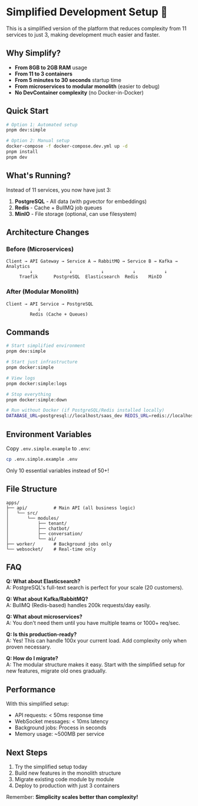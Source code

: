 # Simplified Development Setup 🚀

This is a simplified version of the platform that reduces complexity from 11 services to just 3, making development much easier and faster.

## Why Simplify?

- **From 8GB to 2GB RAM** usage
- **From 11 to 3 containers**
- **From 5 minutes to 30 seconds** startup time
- **From microservices to modular monolith** (easier to debug)
- **No DevContainer complexity** (no Docker-in-Docker)

## Quick Start

```bash
# Option 1: Automated setup
pnpm dev:simple

# Option 2: Manual setup
docker-compose -f docker-compose.dev.yml up -d
pnpm install
pnpm dev
```

## What's Running?

Instead of 11 services, you now have just 3:

1. **PostgreSQL** - All data (with pgvector for embeddings)
2. **Redis** - Cache + BullMQ job queues
3. **MinIO** - File storage (optional, can use filesystem)

## Architecture Changes

### Before (Microservices)

```
Client → API Gateway → Service A → RabbitMQ → Service B → Kafka → Analytics
         ↓              ↓           ↓           ↓           ↓
     Traefik      PostgreSQL  Elasticsearch  Redis    MinIO
```

### After (Modular Monolith)

```
Client → API Service → PostgreSQL
            ↓
         Redis (Cache + Queues)
```

## Commands

```bash
# Start simplified environment
pnpm dev:simple

# Start just infrastructure
pnpm docker:simple

# View logs
pnpm docker:simple:logs

# Stop everything
pnpm docker:simple:down

# Run without Docker (if PostgreSQL/Redis installed locally)
DATABASE_URL=postgresql://localhost/saas_dev REDIS_URL=redis://localhost pnpm dev
```

## Environment Variables

Copy `.env.simple.example` to `.env`:

```bash
cp .env.simple.example .env
```

Only 10 essential variables instead of 50+!

## File Structure

```
apps/
├── api/          # Main API (all business logic)
│   └── src/
│       └── modules/
│           ├── tenant/
│           ├── chatbot/
│           ├── conversation/
│           └── ai/
├── worker/       # Background jobs only
└── websocket/    # Real-time only
```

## FAQ

**Q: What about Elasticsearch?**  
A: PostgreSQL's full-text search is perfect for your scale (20 customers).

**Q: What about Kafka/RabbitMQ?**  
A: BullMQ (Redis-based) handles 200k requests/day easily.

**Q: What about microservices?**  
A: You don't need them until you have multiple teams or 1000+ req/sec.

**Q: Is this production-ready?**  
A: Yes! This can handle 100x your current load. Add complexity only when proven necessary.

**Q: How do I migrate?**  
A: The modular structure makes it easy. Start with the simplified setup for new features, migrate old ones gradually.

## Performance

With this simplified setup:

- API requests: < 50ms response time
- WebSocket messages: < 10ms latency
- Background jobs: Process in seconds
- Memory usage: ~500MB per service

## Next Steps

1. Try the simplified setup today
2. Build new features in the monolith structure
3. Migrate existing code module by module
4. Deploy to production with just 3 containers

Remember: **Simplicity scales better than complexity!**
